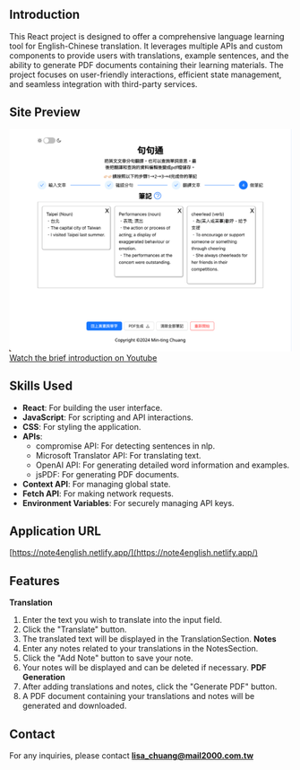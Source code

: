 ## Introduction
This React project is designed to offer a comprehensive language learning tool for English-Chinese translation. It leverages multiple APIs and custom components to provide users with translations, example sentences, and the ability to generate PDF documents containing their learning materials. The project focuses on user-friendly interactions, efficient state management, and seamless integration with third-party services.

## Site Preview
![Site Preview](./public/site-preview.png)
[Watch the brief introduction on Youtube](https://youtu.be/ZxyWQ9Rzc9M)

## Skills Used
- **React**: For building the user interface.
- **JavaScript**: For scripting and API interactions.
- **CSS**: For styling the application.
- **APIs**:
    - compromise API: For detecting sentences in nlp.
    - Microsoft Translator API: For translating text.
    - OpenAI API: For generating detailed word information and examples.
    - jsPDF: For generating PDF documents.
- **Context API**: For managing global state.
- **Fetch API**: For making network requests.
- **Environment Variables**: For securely managing API keys.

## Application URL
[https://note4english.netlify.app/](https://note4english.netlify.app/)

## Features
**Translation**
1. Enter the text you wish to translate into the input field.
2. Click the "Translate" button.
3. The translated text will be displayed in the TranslationSection.
**Notes**
1. Enter any notes related to your translations in the NotesSection.
2. Click the "Add Note" button to save your note.
3. Your notes will be displayed and can be deleted if necessary.
**PDF Generation**
1. After adding translations and notes, click the "Generate PDF" button.
2. A PDF document containing your translations and notes will be generated and downloaded.

## Contact
For any inquiries, please contact [**lisa_chuang@mail2000.com.tw**](lisa_chuang@mail2000.com.tw)